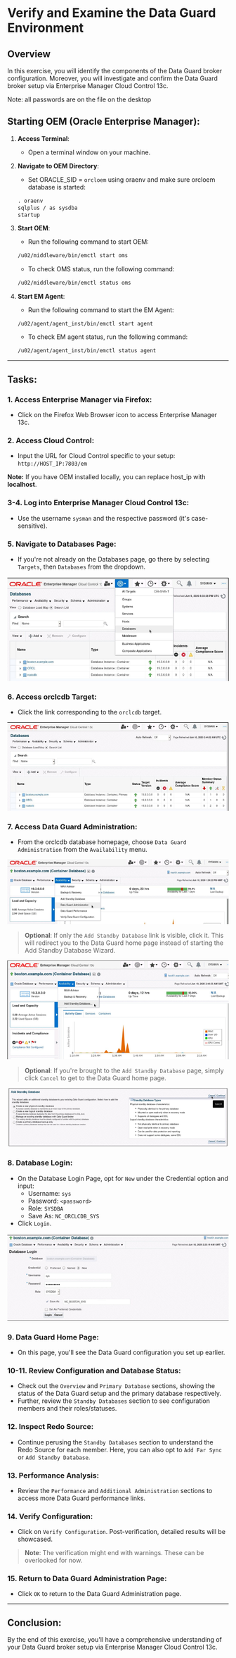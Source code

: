 # Verify and Examine the Data Guard Environment

## Overview

In this exercise, you will identify the components of the Data Guard broker configuration. Moreover, you will investigate and confirm the Data Guard broker setup via Enterprise Manager Cloud Control 13c.

Note:  all passwords are on the file on the desktop


## Starting OEM (Oracle Enterprise Manager):

1. **Access Terminal**:
   - Open a terminal window on your machine.
   
2. **Navigate to OEM Directory**:
   - Set ORACLE_SID = `orcloem` using oraenv and make sure orcloem database is started:

   ```
   . oraenv
   sqlplus / as sysdba
   startup
   ```

3. **Start OEM**:
   - Run the following command to start OEM:

   ```bash
   /u02/middleware/bin/emctl start oms
   ```

   - To check OMS status, run the following command:

   ```bash
   /u02/middleware/bin/emctl status oms
   ```

3. **Start EM Agent**:
   - Run the following command to start the EM Agent:

    ```bash
   /u02/agent/agent_inst/bin/emctl start agent
   ```

   - To check EM agent status, run the following command:

   ```bash
   /u02/agent/agent_inst/bin/emctl status agent
   ```



---

## Tasks:

### 1. **Access Enterprise Manager via Firefox**:
   - Click on the Firefox Web Browser icon to access Enterprise Manager 13c.

### 2. **Access Cloud Control**:
   - Input the URL for Cloud Control specific to your setup: `http://HOST_IP:7803/em`

   **Note:** If you have OEM installed locally, you can replace host_ip with **localhost**.


### 3-4. **Log into Enterprise Manager Cloud Control 13c**:
   - Use the username `sysman` and the respective password (it's case-sensitive).

### 5. **Navigate to Databases Page**:
   - If you're not already on the Databases page, go there by selecting `Targets`, then `Databases` from the dropdown.

![](./images/e2.png)

### 6. **Access orclcdb Target**:
   - Click the link corresponding to the `orclcdb` target.

![](./images/e3.png)

### 7. **Access Data Guard Administration**:
   - From the orclcdb database homepage, choose `Data Guard Administration` from the `Availability` menu.


![](./images/e4.png)

> **Optional**: If only the `Add Standby Database` link is visible, click it. This will redirect you to the Data Guard home page instead of starting the Add Standby Database Wizard. 

![](./images/e5.png)

> **Optional**: If you're brought to the `Add Standby Database` page, simply click `Cancel` to get to the Data Guard home page.

![](./images/e6.png)

### 8. **Database Login**:
   - On the Database Login Page, opt for `New` under the Credential option and input:
     - Username: `sys`
     - Password: `<password>`
     - Role: `SYSDBA`
     - Save As: `NC_ORCLCDB_SYS`
   - Click `Login`.

![](./images/e7.png)

### 9. **Data Guard Home Page**:
   - On this page, you'll see the Data Guard configuration you set up earlier.

### 10-11. **Review Configuration and Database Status**:
   - Check out the `Overview` and `Primary Database` sections, showing the status of the Data Guard setup and the primary database respectively.
   - Further, review the `Standby Databases` section to see configuration members and their roles/statuses.

### 12. **Inspect Redo Source**:
   - Continue perusing the `Standby Databases` section to understand the Redo Source for each member. Here, you can also opt to `Add Far Sync` or `Add Standby Database`.

### 13. **Performance Analysis**:
   - Review the `Performance` and `Additional Administration` sections to access more Data Guard performance links.

### 14. **Verify Configuration**:
   - Click on `Verify Configuration`. Post-verification, detailed results will be showcased.

> **Note**: The verification might end with warnings. These can be overlooked for now.

### 15. **Return to Data Guard Administration Page**:
   - Click `OK` to return to the Data Guard Administration page.

---


## Conclusion:

By the end of this exercise, you'll have a comprehensive understanding of your Data Guard broker setup via Enterprise Manager Cloud Control 13c.
